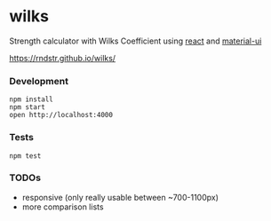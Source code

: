 wilks
=====

Strength calculator with Wilks Coefficient using [react](https://github.com/facebook/react) and [material-ui](https://github.com/callemall/material-ui)

https://rndstr.github.io/wilks/

### Development

```
npm install
npm start
open http://localhost:4000
```

### Tests
```
npm test
```

### TODOs
- responsive (only really usable between ~700-1100px)
- more comparison lists
